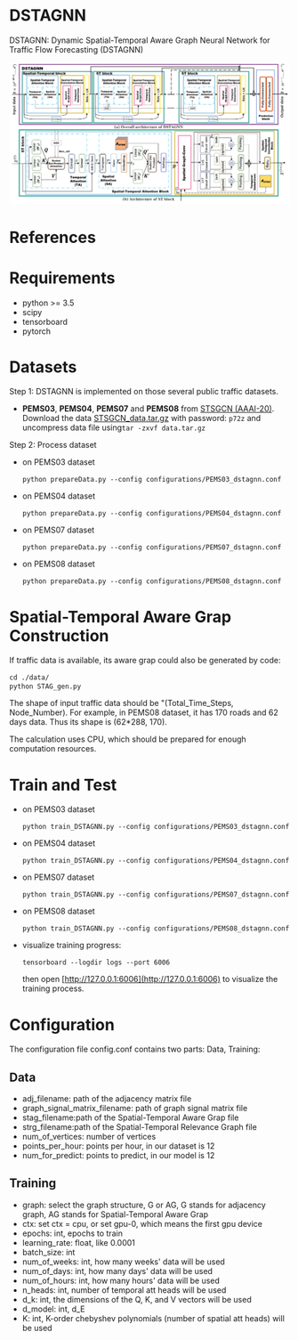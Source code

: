 # DSTAGNN

DSTAGNN: Dynamic Spatial-Temporal Aware Graph Neural Network for Traffic Flow Forecasting (DSTAGNN)

![model architecture](fig/DSTAGNN.png)

# References


# Requirements

+ python >= 3.5
+ scipy
+ tensorboard
+ pytorch

# Datasets

Step 1: DSTAGNN is implemented on those several public traffic datasets.
- **PEMS03**, **PEMS04**, **PEMS07** and **PEMS08** from [STSGCN (AAAI-20)](https://github.com/Davidham3/STSGCN).
Download the data [STSGCN_data.tar.gz](https://pan.baidu.com/s/1ZPIiOM__r1TRlmY4YGlolw) with password: `p72z` and uncompress data file using`tar -zxvf data.tar.gz` 

Step 2: Process dataset

- on PEMS03 dataset

  ```shell
  python prepareData.py --config configurations/PEMS03_dstagnn.conf
  ```

- on PEMS04 dataset

  ```shell
  python prepareData.py --config configurations/PEMS04_dstagnn.conf
  ```
  
- on PEMS07 dataset

  ```shell
  python prepareData.py --config configurations/PEMS07_dstagnn.conf
  ```
  
- on PEMS08 dataset

  ```shell
  python prepareData.py --config configurations/PEMS08_dstagnn.conf
  ```

# Spatial-Temporal Aware Grap Construction
If traffic data is available, its aware grap could also be generated by code:
```
cd ./data/
python STAG_gen.py
```
The shape of input traffic data should be "(Total_Time_Steps, Node_Number). For example, in PEMS08 dataset, it has 170 roads and 62 days data. Thus its shape is (62*288, 170). 

The calculation uses CPU, which should be prepared for enough computation resources.


# Train and Test

- on PEMS03 dataset  
  
  ```shell   
  python train_DSTAGNN.py --config configurations/PEMS03_dstagnn.conf   
  ```

- on PEMS04 dataset  
  
  ```shell   
  python train_DSTAGNN.py --config configurations/PEMS04_dstagnn.conf   
  ```

- on PEMS07 dataset  
  
  ```shell   
  python train_DSTAGNN.py --config configurations/PEMS07_dstagnn.conf   
  ```

- on PEMS08 dataset

  ```shell
  python train_DSTAGNN.py --config configurations/PEMS08_dstagnn.conf
  ```

- visualize training progress:
  ```
  tensorboard --logdir logs --port 6006
  ```
  then open [http://127.0.0.1:6006](http://127.0.0.1:6006) to visualize the training process.


# Configuration

The configuration file config.conf contains two parts: Data, Training:

## Data

+ adj_filename: path of the adjacency matrix file
+ graph_signal_matrix_filename: path of graph signal matrix file
+ stag_filename:path of the Spatial-Temporal Aware Grap file
+ strg_filename:path of the Spatial-Temporal Relevance Graph file
+ num_of_vertices: number of vertices
+ points_per_hour: points per hour, in our dataset is 12
+ num_for_predict: points to predict, in our model is 12

## Training

+ graph: select the graph structure, G or AG, G stands for adjacency graph, AG stands for Spatial-Temporal Aware Grap
+ ctx: set ctx = cpu, or set gpu-0, which means the first gpu device
+ epochs: int, epochs to train
+ learning_rate: float, like 0.0001
+ batch_size: int
+ num_of_weeks: int, how many weeks' data will be used
+ num_of_days: int, how many days' data will be used
+ num_of_hours: int, how many hours' data will be used
+ n_heads: int, number of temporal att heads will be used
+ d_k: int, the dimensions of the Q, K, and V vectors will be used
+ d_model: int, d_E
+ K: int, K-order chebyshev polynomials (number of spatial att heads) will be used